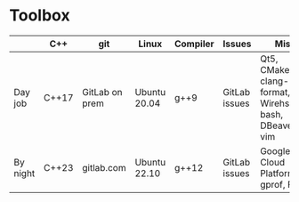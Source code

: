 # Toolbox
| | C++ | git | Linux | Compiler | Issues | Misc |
| --- | --- | --- | --- | --- | --- | --- |
| Day job  | C++17 | GitLab on prem | Ubuntu 20.04 | g++9  | GitLab issues | Qt5, CMake, clang-format, Wirehshark, bash, DBeaver, vim |
| By night | C++23 | gitlab.com     | Ubuntu 22.10 | g++12 | GitLab issues | Google Cloud Platform, gprof, FIX |

